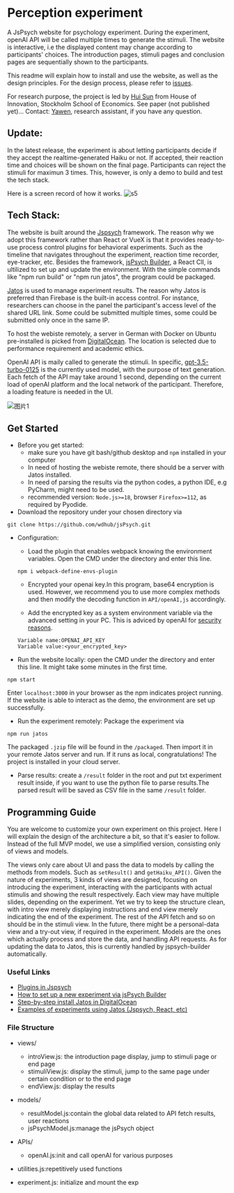 # Perception experiment
A JsPsych website for psychology experiment. During the experiment, openAI API will be called multiple times to generate the stimuli. The website is interactive, i.e the displayed content may change according to participants' choices. The introduction pages, stimuli pages and conclusion pages are sequentially shown to the participants.

This readme will explain how to install and use the website, as well as the design principles. For the design process, please refer to [issues](https://github.com/wdhub/jsPsych/issues).

For research purpose, the project is led by [Hui Sun](https://www.huisunsh.com/) from House of Innovation, Stockholm School of Economics. See paper (not published yet)...
Contact: [Yawen](yawend@kth.se), research assistant, if you have any question.

## Update:
In the latest release, the experiment is about letting participants decide if they accept the realtime-generated Haiku or not. If accepted, their reaction time and choices will be shown on the final page. Participants can reject the stimuli for maximun 3 times. This, however, is only a demo to build and test the tech stack.

Here is a screen record of how it works.
![s5](https://github.com/wdhub/jsPsych/assets/56460190/e25d39c5-dd27-4393-a664-e2f19b5f9512)


## Tech Stack:
The website is built around the [Jspsych](https://www.jspsych.org/7.3/) framework. The reason why we adopt this framework rather than React or VueX is that it provides ready-to-use process control plugins for behavioral experiments. Such as the timeline that navigates throughout the experiment, reaction time recorder, eye-tracker, etc. Besides the framework, [jsPsych Builder](https://github.com/bjoluc/jspsych-builder), a React ClI, is ultilized to set up and update the environment. With the simple commands like "npm run build" or "npm run jatos", the program could be packaged.

[Jatos](https://www.jatos.org/) is used to manage experiment results. The reason why Jatos is preferred than Firebase is the built-in access control. For instance, researchers can choose in the panel the participant's access level of the shared URL link. Some could be submitted multiple times, some could be submitted only once in the same IP. 

To host the webiste remotely, a server in German with Docker on Ubuntu pre-installed is picked from [DigitalOcean](https://www.digitalocean.com/). The location is selected due to performance requirement and academic ethics. 

OpenAI API is maily called to generate the stimuli. In specific, [gpt-3.5-turbo-0125](https://platform.openai.com/docs/guides/text-generation/completions-api) is the currently used model, with the purpose of text generation. Each fetch of the API may take around 1 second, depending on the current load of openAI platform and the local network of the participant. Therefore, a loading feature is needed in the UI.

![图片1](https://github.com/wdhub/jsPsych/assets/56460190/691771bd-d73e-412b-bc14-aaf96f5b416e)

## Get Started
- Before you get started: 
	- make sure you have git bash/github desktop and `npm` installed in your computer
	- In need of hosting the webiste remote, there should be a server with Jatos installed. 
	- In need of parsing the results via the python codes, a python IDE, e.g PyCharm, might need to be used.
	- recommended version: `Node.js>=18`, browser `Firefox>=112`, as required by Pyodide.
- Download the repository under your chosen directory via
```
git clone https://github.com/wdhub/jsPsych.git
```

- Configuration: 
	- Load the plugin that enables webpack knowing the environment variables. Open the CMD under the directory and enter this line. 
	```
	npm i webpack-define-envs-plugin
	```	
	- Encrypted your openai key.In this program, base64 encryption is used. However, we recommend you to use more complex methods and then modify the decoding function in `API/openAI,js` accordingly.
	
	- Add the encrypted key as a system environment variable via the advanced setting in your PC. This is adviced by openAI for [security reasons](https://help.openai.com/en/articles/5112595-best-practices-for-api-key-safety).
	```
	Variable name:OPENAI_API_KEY
	Variable value:<your_encrypted_key>

	```

- Run the website locally: open the CMD under the directory and enter this line. It might take some minutes in the first time. 
```
npm start
```
Enter `localhost:3000` in your browser as the npm indicates project running. If the website is able to interact as the demo, the environment are set up successfully.

- Run the experiment remotely: Package the experiment via
```
npm run jatos
```
The packaged `.jzip` file will be found in the `/packaged`. Then import it in your remote Jatos server and run. If it runs as local, congratulations! The project is installed in your cloud server.

- Parse results: create a `/result` folder in the root and put txt experiment result inside, if you want to use the python file to parse results.The parsed result will be saved as CSV file in the same `/result` folder.

## Programming Guide
You are welcome to customize your own experiment on this project. Here I will explain the design of the architecture a bit, so that it's easier to follow. Instead of the full MVP model, we use a simplified version, consisting only of views and models. 

The views only care about UI and pass the data to models by calling the methods from models. Such as `setResult()` and `getHaiku_API()`. Given the nature of experiments, 3 kinds of views are designed, focusing on introducing the experiment, interacting with the participants with actual stimulis and showing the result respectively. Each view may have multiple slides, depending on the experiment. Yet we try to keep the structure clean, with intro view merely displaying instructions and end view merely indicating the end of the experiment. The rest of the API fetch and so on should be in the stimuli view. In the future, there might be a personal-data view and a try-out view, if required in the experiment. Models are the ones which actually process and store the data, and handling API requests. As for updating the data to Jatos, this is currently handled by jspsych-builder automatically.

### Useful Links
- [Plugins in Jspsych](https://www.jspsych.org/7.3/plugins/list-of-plugins/)
- [How to set up a new experiment via jsPsych Builder](https://github.com/bjoluc/jspsych-builder)
- [Step-by-step install Jatos in DigitalOcean](https://www.jatos.org/next/JATOS-on-DigitalOcean.html)
- [Examples of experiments using Jatos (Jspsych, React, etc)](https://www.jatos.org/Example-Studies.html)

### File Structure
- views/
	- introView.js: the introduction page display, jump to stimuli page or end page
	- stimuliView.js: display the stimuli, jump to the same page under certain condition or to the end page
	- endView.js: display the results

- models/
	- resultModel.js:contain the global data related to API fetch results, user reactions
	- jsPsychModel.js:manage the jsPsych object

- APIs/
	- openAI.js:init and call openAI for various purposes

- utilities.js:repetitively used functions
- experiment.js: initialize and mount the exp

